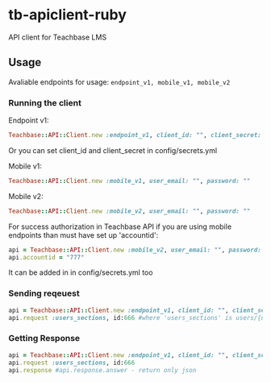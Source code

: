 # tb-apiclient-ruby
API client for Teachbase LMS

## Usage
Avaliable endpoints for usage: 
`endpoint_v1, mobile_v1, mobile_v2`

### Running the client

Endpoint v1:

```ruby
Teachbase::API::Client.new :endpoint_v1, client_id: "", client_secret: ""
```

Or you can set client_id and client_secret in config/secrets.yml

Mobile v1:

```ruby
Teachbase::API::Client.new :mobile_v1, user_email: "", password: ""
```

Mobile v2:

```ruby
Teachbase::API::Client.new :mobile_v2, user_email: "", password: ""
```

For success authorization in Teachbase API if you are using mobile endpoints than must have set up 'accountid':

```ruby
api = Teachbase::API::Client.new :mobile_v2, user_email: "", password: ""
api.accountid = "777"
```

It can be added in in config/secrets.yml too

### Sending reqeuest

```ruby
api = Teachbase::API::Client.new :endpoint_v1, client_id: "", client_secret: ""
api.request :users_sections, id:666 #where 'users_sections' is users/{user_id}/sections, and 'id:666' is user_id
```

### Getting Response

```ruby
api = Teachbase::API::Client.new :endpoint_v1, client_id: "", client_secret: ""
api.request :users_sections, id:666
api.response #api.response.answer - return only json
```


